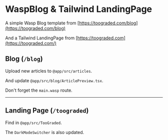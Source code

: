 # WaspBlog & Tailwind LandingPage

A simple Wasp Blog template from [https://toograded.com/blog](https://toograded.com/blog)

And a Tailwind LandingPage from [https://toograded.com](https://toograded.com/)

## Blog (`/blog`)

Upload new articles to `@app/src/articles`.

And update `@app/src/blog/ArticlePreview.tsx`.

Don't forget the `main.wasp` route.

---

## Landing Page (`/toograded`)

Find in `@app/src/TooGraded`.

The `DarkModeSwitcher` is also updated.

